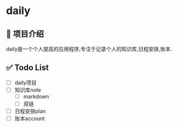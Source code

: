 # daily

## 📝 项目介绍

daily是一个个人提高的应用程序,专注于记录个人的知识库,日程安排,账本.

## ✅ Todo List

- [ ] daily项目 
- [ ] 知识库note
    - [ ] markdown
    - [ ] 双链
- [ ] 日程安排plan
- [ ] 账本account